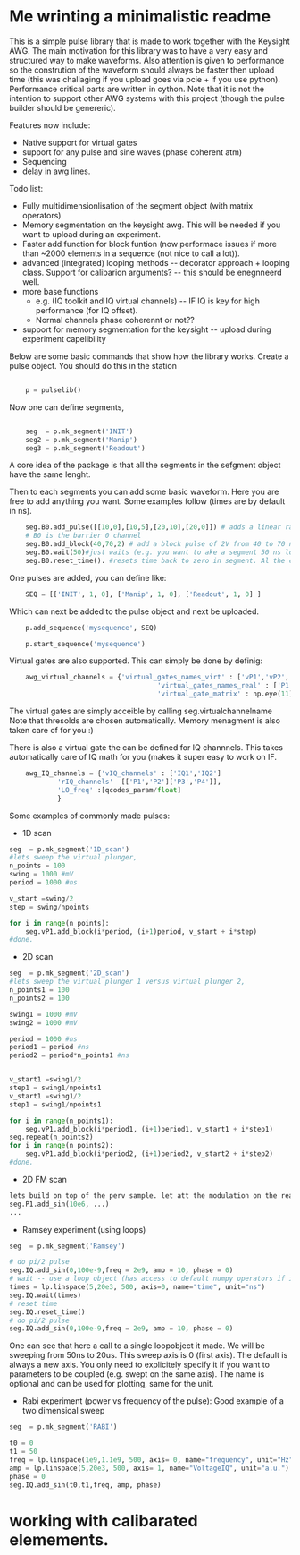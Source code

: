# Me wrinting a minimalistic readme

This is a simple pulse library that is made to work together with the Keysight AWG. The main motivation for this library was to have a very easy and structured way to make waveforms. Also attention is given to performance so the constrution of the waveform should always be faster then upload time (this was challaging if you upload goes via pcie + if you use python). Performance critical parts are written in cython. Note that it is not the intention to support other AWG systems with this project (though the pulse builder should be genereric).

Features now include:
* Native support for virtual gates
* support for any pulse and sine waves (phase coherent atm)
* Sequencing
* delay in awg lines.

Todo list:
* Fully multidimensionlisation of the segment object (with matrix operators)
* Memory segmentation on the keysight awg. This will be needed if you want to upload during an experiment.
* Faster add function for block funtion (now performace issues if more than ~2000 elements in a sequence (not nice to call a lot)).
* advanced (integrated) looping methods -- decorator approach + looping class. Support for calibarion arguments? -- this should be enegnneerd well.
* more base functions
	* e.g. (IQ toolkit and IQ virtual channels) -- IF IQ is key for high performance (for IQ offset).
	* Normal channels phase coherennt or not??
* support for memory segmentation for the keysight -- upload during experiment capelibility

Below are some basic commands that show how the library works. 
Create a pulse object. You should do this in the station
```python

	p = pulselib()
```

Now one can define segments,
```python

	seg  = p.mk_segment('INIT')
	seg2 = p.mk_segment('Manip')
	seg3 = p.mk_segment('Readout')
```
A core idea of the package is that all the segments in the sefgment object have the same lenght.

Then to each segments you can add some basic waveform. Here you are free to add anything you want. 
Some examples follow (times are by default in ns).
```python
	seg.B0.add_pulse([[10,0],[10,5],[20,10],[20,0]]) # adds a linear ramp from 10 to 20 ns with amplitude of 5 to 10.
	# B0 is the barrier 0 channel
	seg.B0.add_block(40,70,2) # add a block pulse of 2V from 40 to 70 ns, to whaterver waveform is already there
	seg.B0.wait(50)#just waits (e.g. you want to ake a segment 50 ns longer)
	seg.B0.reset_time(). #resets time back to zero in segment. Al the commannds we ran before will get a negative time. 
```

One pulses are added, you can define like:
```python
	SEQ = [['INIT', 1, 0], ['Manip', 1, 0], ['Readout', 1, 0] ]
```

Which can next be added to the pulse object and next be uploaded.
```python
	p.add_sequence('mysequence', SEQ)

	p.start_sequence('mysequence')
```
Virtual gates are also supported. This can simply be done by definig:
```python
	awg_virtual_channels = {'virtual_gates_names_virt' : ['vP1','vP2','vP3','vP4','vP5','vB0','vB1','vB2','vB3','vB4','vB5'],
									 'virtual_gates_names_real' : ['P1','P2','P3','P4','P5','B0','B1','B2','B3','B4','B5'],
									 'virtual_gate_matrix' : np.eye(11)}
```
The virtual gates are simply acceible by calling seg.virtualchannelname
Note that thresolds are chosen automatically. Memory menagment is also taken care of for you  :)

There is also a virtual gate the can be defined for IQ channnels. This takes automatically care of IQ math for you (makes it super easy to work on IF. 
```python
	awg_IQ_channels = {'vIQ_channels' : ['IQ1','IQ2']
			'rIQ_channels'	[['P1','P2']['P3','P4']],
			'LO_freq' :[qcodes_param/float]
			}
```

Some examples of commonly made pulses:
* 1D scan
```python
seg  = p.mk_segment('1D_scan')
#lets sweep the virtual plunger,
n_points = 100
swing = 1000 #mV
period = 1000 #ns

v_start =swing/2
step = swing/npoints

for i in range(n_points):
	seg.vP1.add_block(i*period, (i+1)period, v_start + i*step)
#done.
```
* 2D scan
```python
seg  = p.mk_segment('2D_scan')
#lets sweep the virtual plunger 1 versus virtual plunger 2,
n_points1 = 100
n_points2 = 100

swing1 = 1000 #mV
swing2 = 1000 #mV

period = 1000 #ns
period1 = period #ns
period2 = period*n_points1 #ns


v_start1 =swing1/2
step1 = swing1/npoints1
v_start1 =swing1/2
step1 = swing1/npoints1

for i in range(n_points1):
	seg.vP1.add_block(i*period1, (i+1)period1, v_start1 + i*step1)
seg.repeat(n_points2)
for i in range(n_points2):
	seg.vP1.add_block(i*period2, (i+1)period2, v_start2 + i*step2)
#done.
```
* 2D FM scan
```python
lets build on top of the perv sample. let att the modulation on the real plungers (1 and 2) and barrier (2).
seg.P1.add_sin(10e6, ...)
...

```
* Ramsey experiment (using loops)
```python
seg  = p.mk_segment('Ramsey')

# do pi/2 pulse
seg.IQ.add_sin(0,100e-9,freq = 2e9, amp = 10, phase = 0)
# wait -- use a loop object (has access to default numpy operators if it is numerical)
times = lp.linspace(5,20e3, 500, axis=0, name="time", unit="ns")
seg.IQ.wait(times)
# reset time
seg.IQ.reset_time()
# do pi/2 pulse
seg.IQ.add_sin(0,100e-9,freq = 2e9, amp = 10, phase = 0)
```
One can see that here a call to a single loopobject it made. We will be sweeping from 50ns to 20us. This sweep axis is 0 (first axis). The default is always a new axis. You only need to explicitely specify it if you want to parameters to be coupled (e.g. swept on the same axis). The name is optional and can be used for plotting, same for the unit.

* Rabi experiment (power vs frequency of the pulse): Good example of a two dimensioal sweep
```python
seg  = p.mk_segment('RABI')

t0 = 0
t1 = 50
freq = lp.linspace(1e9,1.1e9, 500, axis= 0, name="frequency", unit="Hz")
amp = lp.linspace(5,20e3, 500, axis= 1, name="VoltageIQ", unit="a.u.")
phase = 0
seg.IQ.add_sin(t0,t1,freq, amp, phase)
```

# working with calibarated elemements.

